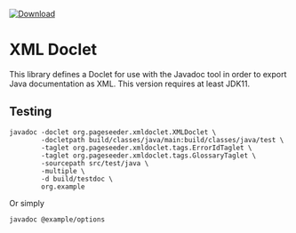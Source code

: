 [ ![Download](https://api.bintray.com/packages/pageseeder/maven/xmldoclet/images/download.svg) ](https://bintray.com/pageseeder/maven/xmldoclet/_latestVersion)

# XML Doclet

This library defines a Doclet for use with the Javadoc tool in order to
export Java documentation as XML. This version requires at least JDK11.

## Testing

```shell
javadoc -doclet org.pageseeder.xmldoclet.XMLDoclet \
        -docletpath build/classes/java/main:build/classes/java/test \
        -taglet org.pageseeder.xmldoclet.tags.ErrorIdTaglet \
        -taglet org.pageseeder.xmldoclet.tags.GlossaryTaglet \
        -sourcepath src/test/java \
        -multiple \
        -d build/testdoc \
        org.example
```

Or simply

```shell
javadoc @example/options
```